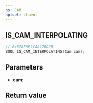 ```yaml
---
ns: CAM
apiset: client
---
```

## IS_CAM_INTERPOLATING

```c
// 0x578F8F1CAA17BD2B
BOOL IS_CAM_INTERPOLATING(Cam cam);
```


## Parameters
* **cam**:

## Return value